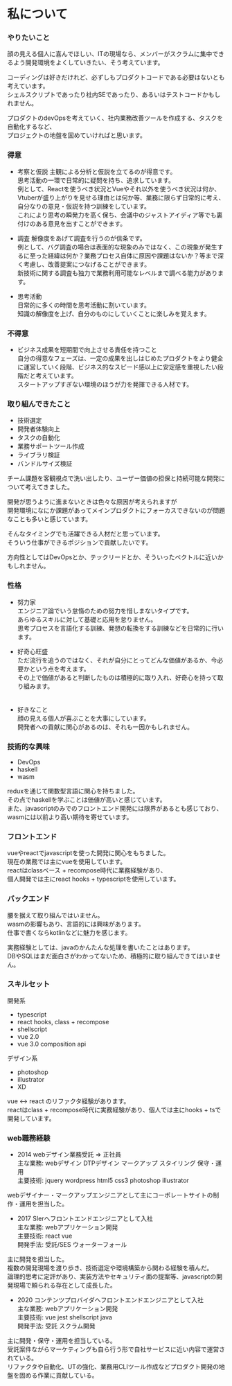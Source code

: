 # 私について

### やりたいこと

顔の見える個人に喜んでほしい、ITの現場なら、メンバーがスクラムに集中できるよう開発環境をよくしていきたい、そう考えています。  　　
  
コーディングは好きだけれど、必ずしもプロダクトコードである必要はないとも考えています。  
シェルスクリプトであったり社内SEであったり、あるいはテストコードかもしれません。  
  
プロダクトのdevOpsを考えていく、社内業務改善ツールを作成する、タスクを自動化するなど、  
プロジェクトの地盤を固めていければと思います。  
  
### 得意

* 考察と仮説
主観による分析と仮説を立てるのが得意です。  
思考活動の一環で日常的に疑問を持ち、追求しています。  
例として、Reactを使うべき状況とVueやそれ以外を使うべき状況は何か、Vtuberが盛り上がりを見せる理由とは何か等、業務に限らず日常的に考え、自分なりの意見・仮説を持つ訓練をしています。  
これにより思考の瞬発力を高く保ち、会議中のジャストアイディア等でも裏付けのある意見を出すことができます。  
  
* 調査
解像度をあげて調査を行うのが信条です。  
例として、バグ調査の場合は表面的な現象のみではなく、この現象が発生するに至った経緯は何か？業務プロセス自体に原因や課題はないか？等まで深く考慮し、改善提案につなげることができます。  
新技術に関する調査も独力で業務利用可能なレベルまで調べる能力があります。  

* 思考活動  
日常的に多くの時間を思考活動に割いています。  
知識の解像度を上げ、自分のものにしていくことに楽しみを覚えます。  
  
### 不得意

* ビジネス成果を短期間で向上させる責任を持つこと  
自分の得意なフェーズは、一定の成果を出しはじめたプロダクトをより健全に運営していく段階、ビジネス的なスピード感以上に安定感を重視したい段階だと考えています。  
スタートアップすぎない環境のほうが力を発揮できる人材です。

### 取り組んできたこと

* 技術選定
* 開発者体験向上
* タスクの自動化
* 業務サポートツール作成
* ライブラリ検証
* バンドルサイズ検証
  
チーム課題を客観視点で洗い出したり、ユーザー価値の担保と持続可能な開発について考えてきました。  
  
開発が思うように進まないときは色々な原因が考えられますが  
開発環境になにか課題があってメインプロダクトにフォーカスできないのが問題なことも多いと感じています。  
  
そんなタイミングでも活躍できる人材だと思っています。  
そういう仕事ができるポジションで貢献したいです。  
  
方向性としてはDevOpsとか、テックリードとか、そういったベクトルに近いかもしれません。  

### 性格

* 努力家  
エンジニア論でいう怠惰のための努力を惜しまないタイプです。  
あらゆるスキルに対して基礎と応用を怠りません。  
思考プロセスを言語化する訓練、発想の転換をする訓練などを日常的に行います。  
  
* 好奇心旺盛  
ただ流行を追うのではなく、それが自分にとってどんな価値があるか、今必要かという点を考えます。  
その上で価値があると判断したものは積極的に取り入れ、好奇心を持って取り組みます。  
  　
* 好きなこと  
顔の見える個人が喜ぶことを大事にしています。  
開発者への貢献に関心があるのは、それも一因かもしれません。  

### 技術的な興味

* DevOps
* haskell
* wasm

reduxを通じて関数型言語に関心を持ちました。  
その点でhaskellを学ぶことは価値が高いと感じています。  
また、javascriptのみでのフロントエンド開発には限界があるとも感じており、wasmには以前より高い期待を寄せています。  

### フロントエンド

vueやreactでjavascriptを使った開発に関心をもちました。  
現在の業務では主にvueを使用しています。  
reactはclassベース + recompose時代に業務経験があり、  
個人開発では主にreact hooks + typescriptを使用しています。

### バックエンド

腰を据えて取り組んではいません。  
wasmの影響もあり、言語的には興味があります。  
仕事で書くならkotlinなどに魅力を感じます。  
  
実務経験としては、javaのかんたんな処理を書いたことはあります。  
DBやSQLはまだ面白さがわかってないため、積極的に取り組んできてはいません。  
  
### スキルセット
開発系
* typescript
* react hooks, class + recompose
* shellscript
* vue 2.0
* vue 3.0 composition api
  
デザイン系
* photoshop
* illustrator
* XD
  
vue <-> react のリファクタ経験があります。  
reactはclass + recompose時代に実務経験があり、個人では主にhooks + tsで開発しています。  
  
### web職務経験
* 2014 webデザイン業務受託 => 正社員  
主な業務: webデザイン DTPデザイン マークアップ スタイリング 保守・運用  
主要技術: jquery wordpress html5 css3 photoshop illustrator  
  
webデザイナー・マークアップエンジニアとして主にコーポレートサイトの制作・運用を担当した。  
  
* 2017 SIerへフロントエンドエンジニアとして入社  
主な業務: webアプリケーション開発  
主要技術: react vue  
開発手法: 受託/SES ウォーターフォール  
  
主に開発を担当した。  
複数の開発現場を渡り歩き、技術選定や環境構築から関わる経験を積んだ。  
論理的思考に定評があり、実装方法やセキュリティ面の提案等、javascriptの開発現場で頼られる存在として成長した。  
  
* 2020 コンテンツプロバイダへフロントエンドエンジニアとして入社  
主な業務: webアプリケーション開発  
主要技術: vue jest shellscript java  
開発手法: 受託 スクラム開発  
  
主に開発・保守・運用を担当している。  
受託案件ながらマーケティングも自ら行う形で自社サービスに近い内容で運営されている。  
リファクタや自動化、UTの強化、業務用CLIツール作成などプロダクト開発の地盤を固める作業に貢献している。  